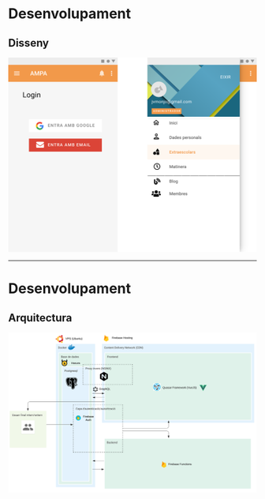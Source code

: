 # Desenvolupament

## Disseny

![](./img/login-menu.svg)

---

# Desenvolupament

## Arquitectura

![](./img/arquitectura_app.svg)
